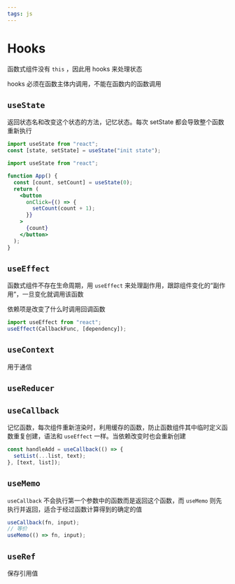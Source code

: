 ```yaml
---
tags: js
---
```


# Hooks

函数式组件没有 `this` ，因此用 hooks 来处理状态

hooks 必须在函数主体内调用，不能在函数内的函数调用

## `useState`

返回状态名和改变这个状态的方法，记忆状态。每次 setState 都会导致整个函数重新执行

```jsx
import useState from "react";
const [state, setState] = useState("init state");
```

```jsx
import useState from "react";

function App() {
  const [count, setCount] = useState(0);
  return (
    <button
      onClick={() => {
        setCount(count + 1);
      }}
    >
      {count}
    </button>
  );
}
```

## `useEffect`

函数式组件不存在生命周期，用 `useEffect` 来处理副作用，跟踪组件变化的“副作用”，一旦变化就调用该函数

依赖项是改变了什么时调用回调函数

```jsx
import useEffect from "react";
useEffect(CallbackFunc, [dependency]);
```

## `useContext`

用于通信

## `useReducer`

## `useCallback`

记忆函数，每次组件重新渲染时，利用缓存的函数，防止函数组件其中临时定义函数重复创建，语法和 `useEffect` 一样。当依赖改变时也会重新创建

```jsx
const handleAdd = useCallback(() => {
  setList(...list, text);
}, [text, list]);
```

## `useMemo`

`useCallback` 不会执行第一个参数中的函数而是返回这个函数，而 `useMemo` 则先执行并返回，适合于经过函数计算得到的确定的值

```jsx
useCallback(fn, input);
// 等价
useMemo(() => fn, input);
```

## `useRef`

保存引用值
